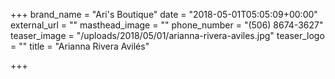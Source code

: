 +++
brand_name = "Ari's Boutique"
date = "2018-05-01T05:05:09+00:00"
external_url = ""
masthead_image = ""
phone_number = "(506) 8674-3627"
teaser_image = "/uploads/2018/05/01/arianna-rivera-aviles.jpg"
teaser_logo = ""
title = "Arianna Rivera Avilés"

+++
